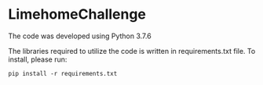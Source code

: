 # LimehomeChallenge

The code was developed using Python 3.7.6

The libraries required to utilize the code is written in requirements.txt file.
To install, please run:
````
pip install -r requirements.txt
````

